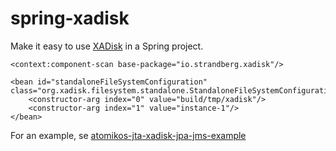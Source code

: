 # spring-xadisk

Make it easy to use [XADisk](https://xadisk.java.net/) in a Spring project.



    <context:component-scan base-package="io.strandberg.xadisk"/>

    <bean id="standaloneFileSystemConfiguration" class="org.xadisk.filesystem.standalone.StandaloneFileSystemConfiguration">
        <constructor-arg index="0" value="build/tmp/xadisk"/>
        <constructor-arg index="1" value="instance-1"/>
    </bean>


For an example, se [atomikos-jta-xadisk-jpa-jms-example](https://github.com/nielspeter/atomikos-jta-xadisk-jpa-jms-example) 
